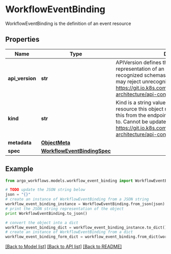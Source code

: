 # WorkflowEventBinding

WorkflowEventBinding is the definition of an event resource

## Properties

Name | Type | Description | Notes
------------ | ------------- | ------------- | -------------
**api_version** | **str** | APIVersion defines the versioned schema of this representation of an object. Servers should convert recognized schemas to the latest internal value, and may reject unrecognized values. More info: https://git.io.k8s.community/contributors/devel/sig-architecture/api-conventions.md#resources | [optional] 
**kind** | **str** | Kind is a string value representing the REST resource this object represents. Servers may infer this from the endpoint the client submits requests to. Cannot be updated. In CamelCase. More info: https://git.io.k8s.community/contributors/devel/sig-architecture/api-conventions.md#types-kinds | [optional] 
**metadata** | [**ObjectMeta**](ObjectMeta.md) |  | 
**spec** | [**WorkflowEventBindingSpec**](WorkflowEventBindingSpec.md) |  | 

## Example

```python
from argo_workflows.models.workflow_event_binding import WorkflowEventBinding

# TODO update the JSON string below
json = "{}"
# create an instance of WorkflowEventBinding from a JSON string
workflow_event_binding_instance = WorkflowEventBinding.from_json(json)
# print the JSON string representation of the object
print WorkflowEventBinding.to_json()

# convert the object into a dict
workflow_event_binding_dict = workflow_event_binding_instance.to_dict()
# create an instance of WorkflowEventBinding from a dict
workflow_event_binding_form_dict = workflow_event_binding.from_dict(workflow_event_binding_dict)
```
[[Back to Model list]](../README.md#documentation-for-models) [[Back to API list]](../README.md#documentation-for-api-endpoints) [[Back to README]](../README.md)


